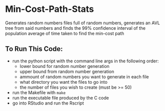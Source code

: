 # Min-Cost-Path-Stats
Generates random numbers files full of random numbers, generates an AVL tree from said numbers and finds the 99% confidence interval of the population average of time taken to find the min-cost path

## To Run This Code:
- run the python script with the command line args in the following order:
  - lower bound for random number generation
  - upper bound from random number generation
  - ammount of random numbers you want to generate in each file
  - what directory you want the files to go into
  - the number of files you wish to create (must be >= 50)
- run the Makefile with `make`
- run the executable file produced by the C code
- go into RStudio and run the Rscript
